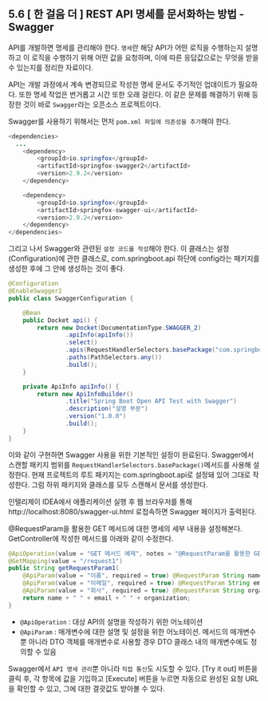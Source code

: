 ## 5.6 [ 한 걸음 더 ] REST API 명세를 문서화하는 방법 - Swagger

API를 개발하면 명세를 관리해야 한다. `명세`란 해당 API가 어떤 로직을 수행하는지 설명하고 이 로직을 수행하기 위해 어떤 값을 요청하며, 이에 따른 응답값으로는 무엇을 받을 수 있는지를 정리한 자료이다.

API는 개발 과정에서 계속 변경되므로 작성한 명세 문서도 주기적인 업데이트가 필요하다. 또한 명세 작업은 번거롭고 시간 또한 오래 걸린다. 이 같은 문제를 해결하기 위해 등장한 것이 바로 `Swagger`라는 오픈소스 프로젝트이다.

Swagger를 사용하기 위해서는 먼저 `pom.xml 파일에 의존성을 추가`해야 한다.

```java
<dependencies>
  ...
	<dependency>
		<groupId>io.springfox</groupId>
		<artifactId>springfox-swagger2</artifactId>
		<version>2.9.2</version>
	</dependency>

	<dependency>
		<groupId>io.springfox</groupId>
		<artifactId>springfox-swagger-ui</artifactId>
		<version>2.9.2</version>
	</dependency>
</dependencies>
```

그리고 나서 Swagger와 관련된 `설정 코드를 작성`해야 한다. 이 클래스는 설정(Configuration)에 관한 클래스로, com.springboot.api 하단에 config라는 패키지를 생성한 후에 그 안에 생성하는 것이 좋다.

```java
@Configuration
@EnableSwagger2
public class SwaggerConfiguration {

    @Bean
    public Docket api() {
        return new Docket(DocumentationType.SWAGGER_2)
                .apiInfo(apiInfo())
                .select()
                .apis(RequestHandlerSelectors.basePackage("com.springboot.api"))
                .paths(PathSelectors.any())
                .build();
    }

    private ApiInfo apiInfo() {
        return new ApiInfoBuilder()
                .title("Spring Boot Open API Test with Swagger")
                .description("설명 부분")
                .version("1.0.0")
                .build();
    }
}
```

이와 같이 구현하면 Swagger 사용을 위한 기본적인 설정이 완료된다. Swagger에서 스캔할 패키지 범위를 `RequestHandlerSelectors.basePackage()`메서드를 사용해 설정한다. 현재 프로젝트의 루트 패키지는 com.springboot.api로 설정돼 있어 그대로 작성한다. 그럼 하위 패키지와 클래스를 모두 스캔해서 문서를 생성한다.

인텔리제이 IDEA에서 애플리케이션 실행 후 웹 브라우저를 통해 http://localhost:8080/swagger-ui.html 로접속하면 Swagger 페이지가 출력된다.

@RequestParam을 활용한 GET 메서드에 대한 명세의 세부 내용을 설정해본다. GetController에 작성한 메서드를 아래와 같이 수정한다.

```java
@ApiOperation(value = "GET 메서드 예제", notes = "@RequestParam을 활용한 GET Method")
@GetMapping(value = "/request1")
public String getRequestParam1(
	@ApiParam(value = "이름", required = true) @RequestParam String name,
	@ApiParam(value = "이메일", required = true) @RequestParam String email,
	@ApiParam(value = "회사", required = true) @RequestParam String organization) {
	return name + " " + email + " " + organization;
}
```

- `@ApiOperation` : 대상 API의 설명을 작성하기 위한 어노테이션
- `@ApiParam` : 매개변수에 대한 설명 및 설정을 위한 어노테이션. 메서드의 매개변수뿐 아니라 DTO 객체를 매개변수로 사용할 경우 DTO 클래스 내의 매개변수에도 정의할 수 있음

Swagger에서 `API 명세 관리`뿐 아니라 `직접 통신`도 시도할 수 있다. [Try it out] 버튼을 클릭 후, 각 항목에 값을 기입하고 [Execute] 버튼을 누르면 자동으로 완성된 요청 URL을 확인할 수 있고, 그에 대한 결괏값도 받아볼 수 있다.